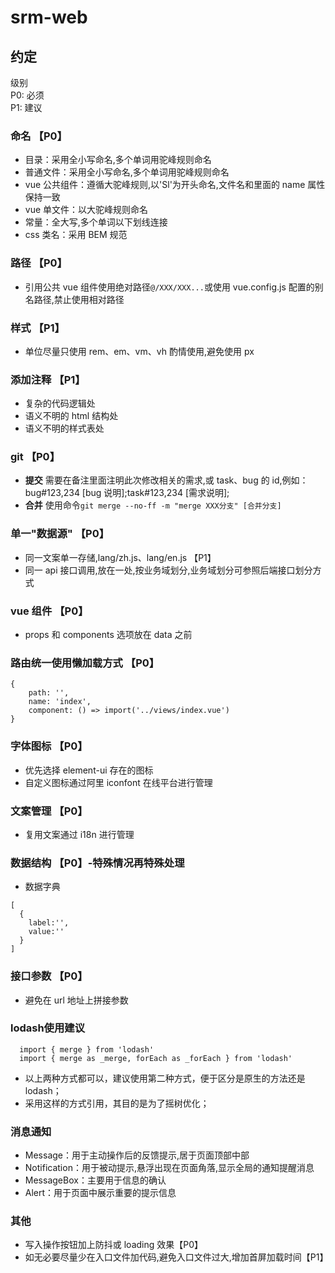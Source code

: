 # srm-web

## 约定

级别  
P0: 必须  
P1: 建议

### 命名 【P0】

- 目录：采用全小写命名,多个单词用驼峰规则命名
- 普通文件：采用全小写命名,多个单词用驼峰规则命名
- vue 公共组件：遵循大驼峰规则,以'Sl'为开头命名,文件名和里面的 name 属性保持一致
- vue 单文件：以大驼峰规则命名
- 常量：全大写,多个单词以下划线连接
- css 类名：采用 BEM 规范

### 路径 【P0】

- 引用公共 vue 组件使用绝对路径`@/XXX/XXX...`或使用 vue.config.js 配置的别名路径,禁止使用相对路径

### 样式 【P1】

- 单位尽量只使用 rem、em、vm、vh 酌情使用,避免使用 px

### 添加注释 【P1】

- 复杂的代码逻辑处
- 语义不明的 html 结构处
- 语义不明的样式表处

### git 【P0】

- **提交** 需要在备注里面注明此次修改相关的需求,或 task、bug 的 id,例如：bug#123,234 [bug 说明];task#123,234 [需求说明];
- **合并** 使用命令`git merge --no-ff -m "merge XXX分支" [合并分支]`

### 单一"数据源" 【P0】

- 同一文案单一存储,lang/zh.js、lang/en.js 【P1】
- 同一 api 接口调用,放在一处,按业务域划分,业务域划分可参照后端接口划分方式

### vue 组件 【P0】

- props 和 components 选项放在 data 之前

### 路由统一使用懒加载方式 【P0】

```
{
    path: '',
    name: 'index',
    component: () => import('../views/index.vue')
}
```

### 字体图标 【P0】

- 优先选择 element-ui 存在的图标
- 自定义图标通过阿里 iconfont 在线平台进行管理

### 文案管理 【P0】

- 复用文案通过 i18n 进行管理

### 数据结构 【P0】-特殊情况再特殊处理

- 数据字典

```
[
  {
    label:'',
    value:''
  }
]
```

### 接口参数 【P0】

- 避免在 url 地址上拼接参数


### lodash使用建议
```
  import { merge } from 'lodash' 
  import { merge as _merge, forEach as _forEach } from 'lodash'
```
- 以上两种方式都可以，建议使用第二种方式，便于区分是原生的方法还是lodash；
- 采用这样的方式引用，其目的是为了摇树优化；

### 消息通知

- Message：用于主动操作后的反馈提示,居于页面顶部中部
- Notification：用于被动提示,悬浮出现在页面角落,显示全局的通知提醒消息
- MessageBox：主要用于信息的确认
- Alert：用于页面中展示重要的提示信息

### 其他

- 写入操作按钮加上防抖或 loading 效果【P0】
- 如无必要尽量少在入口文件加代码,避免入口文件过大,增加首屏加载时间【P1】
